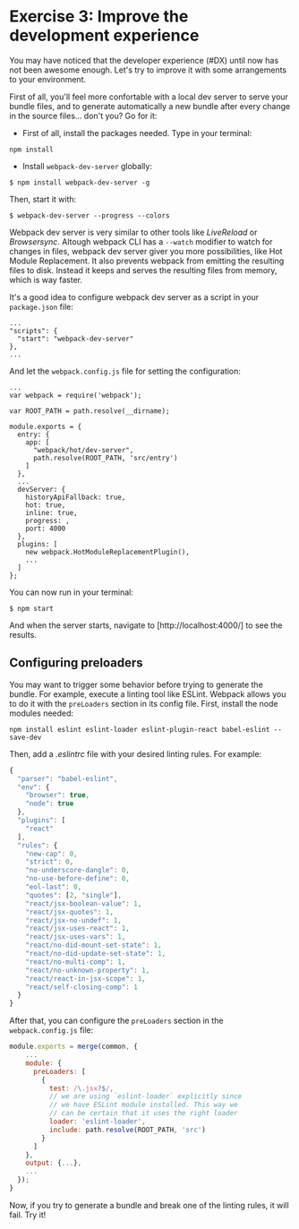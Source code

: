 # Exercise 3: Improve the development experience

You may have noticed that the developer experience (#DX) until now has not been awesome enough. Let's try to improve it with some arrangements to your environment. 

First of all, you'll feel more confortable with a local dev server to serve your bundle files, and to generate automatically a new bundle after every change in the source files... don't you? Go for it:
- First of all, install the packages needed. Type in your terminal:
```
npm install
```
- Install `webpack-dev-server` globally:
```
$ npm install webpack-dev-server -g
```
Then, start it with:
```
$ webpack-dev-server --progress --colors
```
Webpack dev server is very similar to other tools like *LiveReload* or *Browsersync*. Altough webpack CLI has a `--watch` modifier to watch for changes in files, webpack dev server giver you more possibilities, like Hot Module Replacement. It also prevents webpack from emitting the resulting files to disk. Instead it keeps and serves the resulting files from memory, which is way faster.

It's a good idea to configure webpack dev server as a script in your `package.json` file:

```
...
"scripts": {
  "start": "webpack-dev-server"
},
...
```

And let the `webpack.config.js` file for setting the configuration:
```
...
var webpack = require('webpack');

var ROOT_PATH = path.resolve(__dirname);

module.exports = {
  entry: {
    app: [
      "webpack/hot/dev-server",
      path.resolve(ROOT_PATH, 'src/entry')
    ]
  },
  ...
  devServer: {
    historyApiFallback: true,
    hot: true,
    inline: true,
    progress: ,
    port: 4000
  },
  plugins: [
    new webpack.HotModuleReplacementPlugin(),
    ...
  ]
};
```
You can now run in your terminal:
```
$ npm start
```
And when the server starts, navigate to [http://localhost:4000/] to see the results.

## Configuring preloaders
You may want to trigger some behavior before trying to generate the bundle. For example, execute a linting tool like ESLint. Webpack allows you to do it with the `preLoaders` section in its config file. First, install the node modules needed:
```
npm install eslint eslint-loader eslint-plugin-react babel-eslint --save-dev
```
Then, add a *.eslintrc* file with your desired linting rules. For example:

```javascript
{
  "parser": "babel-eslint",
  "env": {
    "browser": true,
    "node": true
  },
  "plugins": [
    "react"
  ],
  "rules": {
    "new-cap": 0,
    "strict": 0,
    "no-underscore-dangle": 0,
    "no-use-before-define": 0,
    "eol-last": 0,
    "quotes": [2, "single"],
    "react/jsx-boolean-value": 1,
    "react/jsx-quotes": 1,
    "react/jsx-no-undef": 1,
    "react/jsx-uses-react": 1,
    "react/jsx-uses-vars": 1,
    "react/no-did-mount-set-state": 1,
    "react/no-did-update-set-state": 1,
    "react/no-multi-comp": 1,
    "react/no-unknown-property": 1,
    "react/react-in-jsx-scope": 1,
    "react/self-closing-comp": 1
  }
}

```
After that, you can configure the `preLoaders` section in the `webpack.config.js` file:
```javascript
module.exports = merge(common, {
    ...
    module: {
      preLoaders: [
        {
          test: /\.jsx?$/,
          // we are using `eslint-loader` explicitly since
          // we have ESLint module installed. This way we
          // can be certain that it uses the right loader
          loader: 'eslint-loader',
          include: path.resolve(ROOT_PATH, 'src')
        }
      ]
    },
    output: {...},
    ...
  });
}
```
Now, if you try to generate a bundle and break one of the linting rules, it will fail. Try it!